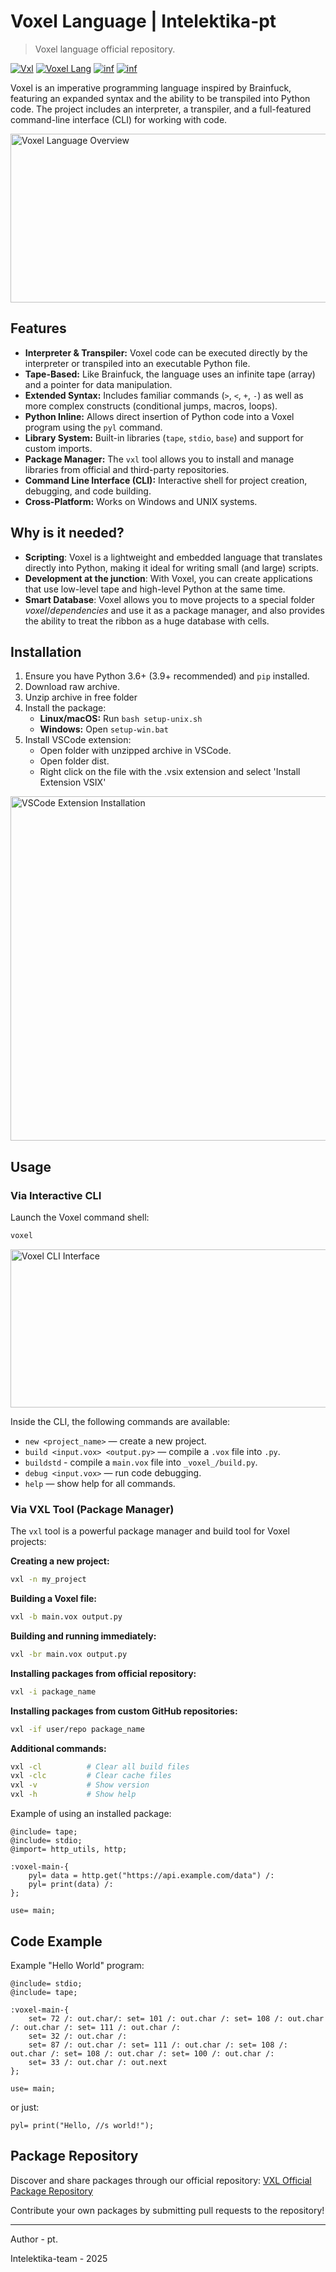 # Voxel Language | Intelektika-pt
> Voxel language official repository.

[![Vxl](https://img.shields.io/badge/Vxl-tool-brightgreen?style=for-the-badge)](https://github.com/Intelektika-team/vxl)
[![Voxel Lang](https://img.shields.io/badge/Voxel-Lang-orange?style=for-the-badge)](https://github.com/Intelektika-team/Voxel)
[![inf](https://img.shields.io/badge/Version-0.7.2-blue?style=for-the-badge)](#)
[![inf](https://img.shields.io/badge/Join-us-red?style=for-the-badge)](https://intelektika-team.github.io/)


Voxel is an imperative programming language inspired by Brainfuck, featuring an expanded syntax and the ability to be transpiled into Python code. The project includes an interpreter, a transpiler, and a full-featured command-line interface (CLI) for working with code.

<img width="615" height="270" alt="Voxel Language Overview" src="https://github.com/user-attachments/assets/a249f846-eba0-4c3a-a65e-e8f39e9c28ed" />

## Features

*   **Interpreter & Transpiler:** Voxel code can be executed directly by the interpreter or transpiled into an executable Python file.
*   **Tape-Based:** Like Brainfuck, the language uses an infinite tape (array) and a pointer for data manipulation.
*   **Extended Syntax:** Includes familiar commands (`>`, `<`, `+`, `-`) as well as more complex constructs (conditional jumps, macros, loops).
*   **Python Inline:** Allows direct insertion of Python code into a Voxel program using the `pyl` command.
*   **Library System:** Built-in libraries (`tape`, `stdio`, `base`) and support for custom imports.
*   **Package Manager:** The `vxl` tool allows you to install and manage libraries from official and third-party repositories.
*   **Command Line Interface (CLI):** Interactive shell for project creation, debugging, and code building.
*   **Cross-Platform:** Works on Windows and UNIX systems.

## Why is it needed?

- **Scripting**: Voxel is a lightweight and embedded language that translates directly into Python, making it ideal for writing small (and large) scripts.
- **Development at the junction**: With Voxel, you can create applications that use low-level tape and high-level Python at the same time.
- **Smart Database**: Voxel allows you to move projects to a special folder _voxel_/_dependencies_ and use it as a package manager, and also provides the ability to treat the ribbon as a huge database with cells.

## Installation

1.  Ensure you have Python 3.6+ (3.9+ recommended) and `pip` installed.
2.  Download raw archive.
3.  Unzip archive in free folder
4.  Install the package:
    *   **Linux/macOS:** Run `bash setup-unix.sh`
    *   **Windows:** Open `setup-win.bat`
5.  Install VSCode extension:
    * Open folder with unzipped archive in VSCode.
    * Open folder dist.
    * Right click on the file with the .vsix extension and select 'Install Extension VSIX'
<img width="520" height="551" alt="VSCode Extension Installation" src="https://github.com/user-attachments/assets/ad381729-1548-43a8-bebe-6e621ba1608a" />

## Usage

### Via Interactive CLI
Launch the Voxel command shell:
```bash
voxel
```
<img width="604" height="253" alt="Voxel CLI Interface" src="https://github.com/user-attachments/assets/4c99ac07-4830-4672-b237-24ede2029617" />

Inside the CLI, the following commands are available:
*   `new <project_name>` — create a new project.
*   `build <input.vox> <output.py>` — compile a `.vox` file into `.py`.
*   `buildstd` - compile a `main.vox` file into `_voxel_/build.py`.
*   `debug <input.vox>` — run code debugging.
*   `help` — show help for all commands.

### Via VXL Tool (Package Manager)

The `vxl` tool is a powerful package manager and build tool for Voxel projects:

**Creating a new project:**
```bash
vxl -n my_project
```

**Building a Voxel file:**
```bash
vxl -b main.vox output.py
```

**Building and running immediately:**
```bash
vxl -br main.vox output.py
```

**Installing packages from official repository:**
```bash
vxl -i package_name
```

**Installing packages from custom GitHub repositories:**
```bash
vxl -if user/repo package_name
```

**Additional commands:**
```bash
vxl -cl          # Clear all build files
vxl -clc         # Clear cache files
vxl -v           # Show version
vxl -h           # Show help
```

Example of using an installed package:
```voxel
@include= tape;
@include= stdio;
@import= http_utils, http;

:voxel-main-{
    pyl= data = http.get("https://api.example.com/data") /:
    pyl= print(data) /:
};

use= main;
```

## Code Example

Example "Hello World" program:
```voxel
@include= stdio;
@include= tape;

:voxel-main-{
    set= 72 /: out.char/: set= 101 /: out.char /: set= 108 /: out.char /: out.char /: set= 111 /: out.char /:
    set= 32 /: out.char /:
    set= 87 /: out.char /: set= 111 /: out.char /: set= 108 /: out.char /: set= 108 /: out.char /: set= 100 /: out.char /:
    set= 33 /: out.char /: out.next
};

use= main;
```

or just:
```voxel
pyl= print("Hello, //s world!");
```

## Package Repository

Discover and share packages through our official repository:
[VXL Official Package Repository](https://github.com/Intelektika-team/vxl-packages)

Contribute your own packages by submitting pull requests to the repository!

---

Author - pt. 

Intelektika-team - 2025
